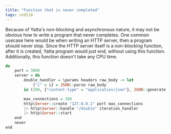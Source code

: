 ```yaml
---
title: "Function that is never completed"
tags: stdlib
---
```


Because of Yatta's non-blocking and asynchronous nature, it may not be obvious how to write a program that never completes. One common usecase here would be when writing an HTTP server, then a program should never stop. Since the HTTP server itself is a non-blocking function, after it is created, Yatta program would just end, without using this function. Additionally, this function doesn't take any CPU time.

```haskell
do
    port = 3000
    server = do
        double_handler = \params headers raw_body -> let
            {"i" = i} = JSON::parse raw_body
        in (200, {"content-type" = "application/json"}, JSON::generate {"result" = 2 * i})

        max_connections = 100
        http\Server::create "127.0.0.1" port max_connections
        |> http\Server::handle "/double" iteration_handler
        |> http\Server::start
    end
    never
end
```
